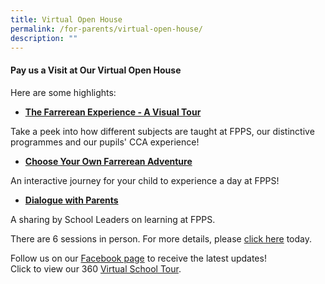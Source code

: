 ```yaml
---
title: Virtual Open House
permalink: /for-parents/virtual-open-house/
description: ""
---
```

#### Pay us a Visit at Our Virtual Open House

  
Here are some highlights:  

*   **[The Farrerean Experience - A Visual Tour](https://sites.google.com/moe.edu.sg/openhouse2023/home)**

Take a peek into how different subjects are taught at FPPS, our distinctive programmes and our pupils' CCA experience!

*   **[Choose Your Own Farrerean Adventure](https://docs.google.com/forms/d/e/1FAIpQLSdPBbFhKu8mBnRiGsL68QTUA-wtTHxsvdAqKeiO9QRUrpfzqg/viewform)**

An interactive journey for your child to experience a day at FPPS!

*   **[Dialogue with Parents](https://form.gov.sg/64a4cbf7921cd400124efa3f)**

A sharing by School Leaders on learning at FPPS.

There are 6 sessions in person. For more details, please&nbsp;[click here](https://www.google.com/url?q=https%3A%2F%2Fgo.gov.sg%2Fptalk&amp;sa=D&amp;sntz=1&amp;usg=AOvVaw23ObVqOlTJ6So3AIM9Db0g)&nbsp;today.  
   

Follow us on our&nbsp;[Facebook page](https://www.facebook.com/FarrerParkPrimary/)&nbsp;to receive the latest updates!
<br>
Click to view our 360 [Virtual School Tour](https://3d.vthere.sg/tour/fpps). 